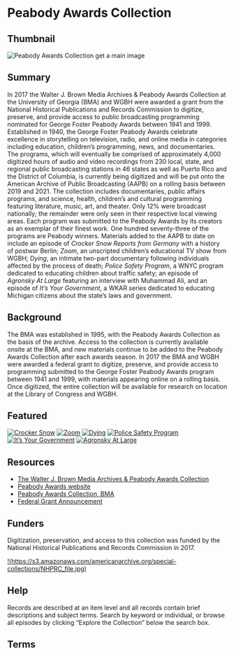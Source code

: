# Peabody Awards Collection

## Thumbnail

![Peabody Awards Collection](https://s3.amazonaws.com/americanarchive.org/special-collections/AX0002_John_Browns_Holy_War.jpg "Peabody Awards Collection") get a main image

## Summary

In 2017 the Walter J. Brown Media Archives & Peabody Awards Collection at the University of Georgia (BMA) and WGBH were awarded a grant from the National Historical Publications and Records Commission to digitize, preserve, and provide access to public broadcasting programming nominated for George Foster Peabody Awards between 1941 and 1999. Established in 1940, the George Foster Peabody Awards celebrate excellence in storytelling on television, radio, and online media in categories including education, children’s programming, news, and documentaries. The programs, which will eventually be comprised of approximately 4,000 digitized hours of audio and video recordings from 230 local, state, and regional public broadcasting stations in 46 states as well as Puerto Rico and the District of Columbia, is currently being digitized and will be put onto the American Archive of Public Broadcasting (AAPB) on a rolling basis between 2019 and 2021. The collection includes documentaries, public affairs programs, and science, health, children’s and cultural programming featuring literature, music, art, and theater. Only 12% were broadcast nationally; the remainder were only seen in their respective local viewing areas. Each program was submitted to the Peabody Awards by its creators as an exemplar of their finest work. One hundred seventy-three of the programs are Peabody winners. Materials added to the AAPB to date on include an episode of <em>Crocker Snow Reports from Germany</em> with a history of postwar Berlin; <em>Zoom</em>, an unscripted children’s educational TV show from WGBH; <em>Dying</em>, an intimate two-part documentary following individuals affected by the process of death; <em>Police Safety Program</em>, a WNYC program dedicated to educating children about traffic safety; an episode of <em>Agronsky At Large</em> featuring an interview with Muhammad Ali, and an episode of <em>It’s Your Government</em>, a WKAR series dedicated to educating Michigan citizens about the state’s laws and government. 

## Background

The BMA was established in 1995, with the Peabody Awards Collection as the basis of the archive. Access to the collection is currently available onsite at the BMA, and new materials continue to be added to the Peabody Awards Collection after each awards season. In 2017 the BMA and WGBH were awarded a federal grant to digitize, preserve, and provide access to programming submitted to the George Foster Peabody Awards program between 1941 and 1999, with materials appearing online on a rolling basis. Once digitized, the entire collection will be available for research on location at the Library of Congress and WGBH.

## Featured

[![Crocker Snow](https://s3.amazonaws.com/americanarchive.org/special-collections/aapb_tile.png)](/catalog/cpb-aacip_15-70msbs9c)
[![Zoom](https://s3.amazonaws.com/americanarchive.org/special-collections/cpb-aacip_15-89r22rvt.jpg)](/catalog/cpb-aacip_15-89r22rvt)
[![Dying](https://s3.amazonaws.com/americanarchive.org/special-collections/cpb-aacip_15-23612tff.jpg)](/catalog/cpb-aacip_15-23612tff)
[![Police Safety Program](https://s3.amazonaws.com/americanarchive.org/special-collections/aapb_tile.png)](/catalog/cpb-aacip_526-959c53g37z)
[![It’s Your Government](https://s3.amazonaws.com/americanarchive.org/special-collections/aapb_tile.png)](/catalog/cpb-aacip_526-ng4gm82w5x)
[![Agronsky At Large](https://s3.amazonaws.com/americanarchive.org/special-collections/cpb-aacip_526-bz6154fv12.jpg)](/catalog/cpb-aacip_526-bz6154fv12)

## Resources

- [The Walter J. Brown Media Archives & Peabody Awards Collection](https://bmac.libs.uga.edu/pawtucket2/)
- [Peabody Awards website](http://peabodyawards.com/)
- [Peabody Awards Collection, BMA](https://bmac.libs.uga.edu/pawtucket2/index.php/Peabody/Index)
- [Federal Grant Announcement](https://www.wgbh.org/foundation/press/federal-grant-awarded-to-preserve-and-provide-access-to-local-public-broadcasts)

## Funders
Digitization, preservation, and access to this collection was funded by the National Historical Publications and Records Commission in 2017. 

[!(https://s3.amazonaws.com/americanarchive.org/special-collections/NHPRC_file.jpg)](https://www.archives.gov/nhprc)

## Help

Records are described at an item level and all records contain brief descriptions and subject terms. Search by keyword or individual, or browse all episodes by clicking “Explore the Collection” below the search box. 

## Terms

